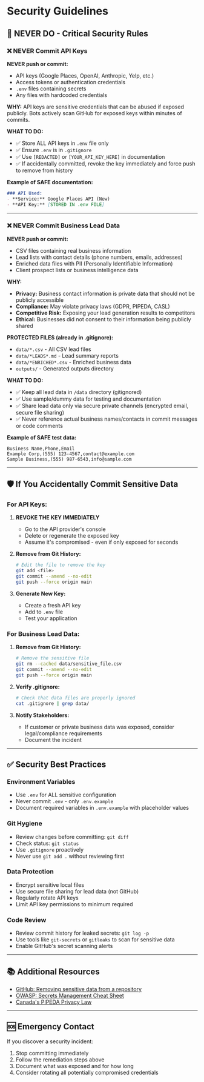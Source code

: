 # Security Guidelines

## 🚨 NEVER DO - Critical Security Rules

### ❌ NEVER Commit API Keys

**NEVER push or commit:**
- API keys (Google Places, OpenAI, Anthropic, Yelp, etc.)
- Access tokens or authentication credentials
- `.env` files containing secrets
- Any files with hardcoded credentials

**WHY:** API keys are sensitive credentials that can be abused if exposed publicly. Bots actively scan GitHub for exposed keys within minutes of commits.

**WHAT TO DO:**
- ✅ Store ALL API keys in `.env` file only
- ✅ Ensure `.env` is in `.gitignore`
- ✅ Use `[REDACTED]` or `[YOUR_API_KEY_HERE]` in documentation
- ✅ If accidentally committed, revoke the key immediately and force push to remove from history

**Example of SAFE documentation:**
```markdown
### API Used:
- **Service:** Google Places API (New)
- **API Key:** [STORED IN .env FILE]
```

---

### ❌ NEVER Commit Business Lead Data

**NEVER push or commit:**
- CSV files containing real business information
- Lead lists with contact details (phone numbers, emails, addresses)
- Enriched data files with PII (Personally Identifiable Information)
- Client prospect lists or business intelligence data

**WHY:**
- **Privacy:** Business contact information is private data that should not be publicly accessible
- **Compliance:** May violate privacy laws (GDPR, PIPEDA, CASL)
- **Competitive Risk:** Exposing your lead generation results to competitors
- **Ethical:** Businesses did not consent to their information being publicly shared

**PROTECTED FILES (already in .gitignore):**
- `data/*.csv` - All CSV lead files
- `data/*LEADS*.md` - Lead summary reports
- `data/*ENRICHED*.csv` - Enriched business data
- `outputs/` - Generated outputs directory

**WHAT TO DO:**
- ✅ Keep all lead data in `/data` directory (gitignored)
- ✅ Use sample/dummy data for testing and documentation
- ✅ Share lead data only via secure private channels (encrypted email, secure file sharing)
- ✅ Never reference actual business names/contacts in commit messages or code comments

**Example of SAFE test data:**
```csv
Business Name,Phone,Email
Example Corp,(555) 123-4567,contact@example.com
Sample Business,(555) 987-6543,info@sample.com
```

---

## 🛡️ If You Accidentally Commit Sensitive Data

### For API Keys:

1. **REVOKE THE KEY IMMEDIATELY**
   - Go to the API provider's console
   - Delete or regenerate the exposed key
   - Assume it's compromised - even if only exposed for seconds

2. **Remove from Git History:**
   ```bash
   # Edit the file to remove the key
   git add <file>
   git commit --amend --no-edit
   git push --force origin main
   ```

3. **Generate New Key:**
   - Create a fresh API key
   - Add to `.env` file
   - Test your application

### For Business Lead Data:

1. **Remove from Git History:**
   ```bash
   # Remove the sensitive file
   git rm --cached data/sensitive_file.csv
   git commit --amend --no-edit
   git push --force origin main
   ```

2. **Verify .gitignore:**
   ```bash
   # Check that data files are properly ignored
   cat .gitignore | grep data/
   ```

3. **Notify Stakeholders:**
   - If customer or private business data was exposed, consider legal/compliance requirements
   - Document the incident

---

## ✅ Security Best Practices

### Environment Variables
- Use `.env` for ALL sensitive configuration
- Never commit `.env` - only `.env.example`
- Document required variables in `.env.example` with placeholder values

### Git Hygiene
- Review changes before committing: `git diff`
- Check status: `git status`
- Use `.gitignore` proactively
- Never use `git add .` without reviewing first

### Data Protection
- Encrypt sensitive local files
- Use secure file sharing for lead data (not GitHub)
- Regularly rotate API keys
- Limit API key permissions to minimum required

### Code Review
- Review commit history for leaked secrets: `git log -p`
- Use tools like `git-secrets` or `gitleaks` to scan for sensitive data
- Enable GitHub's secret scanning alerts

---

## 📚 Additional Resources

- [GitHub: Removing sensitive data from a repository](https://docs.github.com/en/authentication/keeping-your-account-and-data-secure/removing-sensitive-data-from-a-repository)
- [OWASP: Secrets Management Cheat Sheet](https://cheatsheetseries.owasp.org/cheatsheets/Secrets_Management_Cheat_Sheet.html)
- [Canada's PIPEDA Privacy Law](https://www.priv.gc.ca/en/privacy-topics/privacy-laws-in-canada/the-personal-information-protection-and-electronic-documents-act-pipeda/)

---

## 🆘 Emergency Contact

If you discover a security incident:
1. Stop committing immediately
2. Follow the remediation steps above
3. Document what was exposed and for how long
4. Consider rotating all potentially compromised credentials

